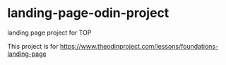 # landing-page-odin-project
landing page project for TOP

This project is for https://www.theodinproject.com/lessons/foundations-landing-page